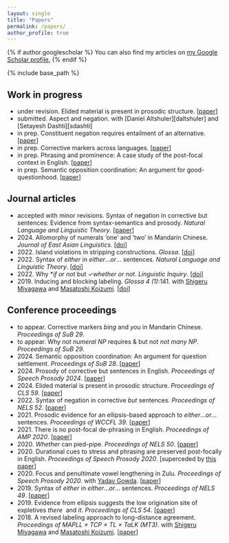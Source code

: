 ```yaml
---
layout: single
title: "Papers"
permalink: /papers/
author_profile: true
---
```


{% if author.googlescholar %}
  You can also find my articles on <u><a href="{{author.googlescholar}}">my Google Scholar profile</a>.</u>
{% endif %}

{% include base_path %}

## Work in progress

- under revision. Elided material is present in prosodic structure. \[[paper](https://dfwu.github.io/files/prosody_ellipsis_submission.pdf)\]
- submitted. Aspect and negation. with [Daniel Altshuler][daltshuler] and [Setayesh Dashti][sdashti]
- in prep. Constituent negation requires entailment of an alternative. \[[paper](https://lingbuzz.net/lingbuzz/008781/current.pdf?_s=m8XqyLUr99W008rN)\]
- in prep. Corrective markers across languages. \[[paper](https://dfwu.github.io/files/SuB29_Paper_bing.pdf)\]
- in prep. Phrasing and prominence: A case study of the post-focal context in English. \[[paper](https://dfwu.github.io/files/post-focal_phrasing_prominence.pdf)\]
- in prep. Semantic opposition coordination: An argument for good-questionhood. \[[paper](https://ling.auf.net/lingbuzz/008315/current.pdf?_s=6FDoYnoDaNIke5ir)\]

## Journal articles

- accepted with minor revisions\. Syntax of negation in corrective but sentences: Evidence from syntax-semantics and prosody. *Natural Language and Linguistic Theory*. \[[paper](https://ling.auf.net/lingbuzz/008316/current.pdf?_s=L-c201r_-ePGQiOS)\]
- 2024\. Allomorphy of numerals ‘one’ and ‘two’ in Mandarin Chinese. *Journal of East Asian Linguistics*. \[[doi](https://doi.org/10.1007/s10831-024-09281-1)\]
- 2022\. Island violations in stripping constructions. *Glossa*. \[[doi](https://doi.org/10.16995/glossa.7895)\]
- 2022\. Syntax of *either* in *either*...*or*... sentences. *Natural Language and Linguistic Theory*. \[[doi](https://doi.org/10.1007/s11049-021-09523-0)\]
- 2022\. Why \**if or not* but ✓*whether or not*. *Linguistic Inquiry*. \[[doi](https://doi.org/10.1162/ling_a_00410)\]
- 2019\. Inducing and blocking labeling. *Glossa* *4 (1)*:141. with [Shigeru Miyagawa](http://www.shigerumiyagawa.com/) and [Masatoshi Koizumi](https://www.sal.tohoku.ac.jp/en/research/researcher/profile/---id-35.html). \[[doi](https://doi.org/10.5334/gjgl.923)\]

## Conference proceedings

- to appear\. Corrective markers *bing* and *you* in Mandarin Chinese.  *Proceedings of SuB 29*. 
- to appear\. Why *not numeral NP* requires & but not *not many NP*.  *Proceedings of SuB 29*. 
- 2024\. Semantic opposition coordination: An argument for question settlement.  *Proceedings of SuB 28*. \[[paper](https://dfwu.github.io/files/SuB28_Proceedings_paper___whereas.pdf)\]
- 2024\. Prosody of corrective but sentences in English.  *Proceedings of Speech Prosody 2024*. \[[paper](https://www.isca-archive.org/speechprosody_2024/wu24d_speechprosody.pdf)\]
- 2024\. Elided material is present in prosodic structure.  *Proceedings of CLS 59*. \[[paper](https://dfwu.github.io/files/prosody_ellipsis_CLS_proceedings.pdf)\]
- 2022\. Syntax of negation in corrective *but* sentences.  *Proceedings of NELS 52*. \[[paper](https://dfwu.github.io/files/syntax_corrective_butNELS_proceedings.pdf)\]
- 2021\. Prosodic evidence for an ellipsis-based approach to *either*...*or*... sentences.  *Proceedings of WCCFL 39*. \[[paper](http://lingphil.mit.edu/papers/dfwu/Wu_PosterPaper.pdf)\]
- 2021\. There is no post-focal de-phrasing in English. *Proceedings of AMP 2020*. \[[paper](https://journals.linguisticsociety.org/proceedings/index.php/amphonology/article/download/4930/4623)\]
- 2020\. *Whether* can pied-pipe. *Proceedings of NELS 50*. \[[paper](http://lingphil.mit.edu/papers/dfwu/NELS50_whether_v3.pdf)\]
- 2020\. Durational cues to stress and phrasing are preserved post-focally in English. *Proceedings of Speech Prosody 2020*. \[superceded by [this paper](http://lingphil.mit.edu/papers/dfwu/JPhon_submission_20201021.pdf)\]
- 2020\. Focus and penultimate vowel lengthening in Zulu. *Proceedings of Speech Prosody 2020.* with [Yadav Gowda](http://web.mit.edu/ysg/www/). \[[paper](http://lingphil.mit.edu/papers/dfwu/Zulu_prominence.pdf)\]
- 2019\. Syntax of *either* in *either*...*or*... sentences. *Proceedings of NELS 49*. \[[paper](http://lingphil.mit.edu/papers/dfwu/nels%20paper_v2.pdf)\]
- 2019\. Evidence from ellipsis suggests the low origination site of expletives *there*  and *it*. *Proceedings of CLS 54*. \[[paper](http://lingphil.mit.edu/papers/dfwu/CLS%2054%20paper_Danfeng%20Wu.pdf)\]
- 2018\. A revised labeling approach to long-distance agreement. *Proceedings of MAPLL × TCP × TL × TaLK (MT3)*. with [Shigeru Miyagawa](http://www.shigerumiyagawa.com/) and [Masatoshi Koizumi](https://www.sal.tohoku.ac.jp/en/research/researcher/profile/---id-35.html). \[[paper](http://lingphil.mit.edu/papers/dfwu/CLS%2054%20paper_Danfeng%20Wu.pdf)\]
